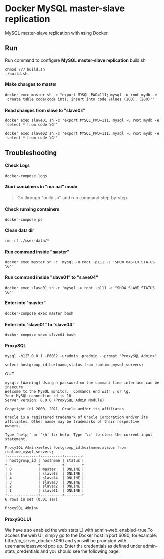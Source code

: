 Docker MySQL master-slave replication 
========================

MySQL master-slave replication with using Docker. 

## Run

Run command to configure **MySQL master-slave replication**  build.sh

```
chmod 777 build.sh
./build.sh. 
```

#### Make changes to master

```
docker exec master sh -c "export MYSQL_PWD=111; mysql -u root mydb -e 'create table code(code int); insert into code values (100), (200)'"
```

#### Read changes from slave to "slave04"

```
docker exec slave01 sh -c "export MYSQL_PWD=111; mysql -u root mydb -e 'select * from code \G'"
```

```
docker exec slave02 sh -c "export MYSQL_PWD=111; mysql -u root mydb -e 'select * from code \G'"

```

## Troubleshooting

#### Check Logs

```
docker-compose logs
```

#### Start containers in "normal" mode

> Go through "build.sh" and run command step-by-step.

#### Check running containers

```
docker-compose ps
```

#### Clean data dir

```
rm -rf ./user-data/*
```

#### Run command inside "master"

```
docker exec master sh -c 'mysql -u root -p111 -e "SHOW MASTER STATUS \G"'
```

#### Run command inside "slave01" to "slave04"

```
docker exec slave01 sh -c 'mysql -u root -p111 -e "SHOW SLAVE STATUS \G"'
```

#### Enter into "master"

```
docker-compose exec master bash
```

#### Enter into "slave01" to "slave04"

```
docker-compose exec slave01 bash
```


#### ProxySQL ####

```
mysql -h127.0.0.1 -P6032 -uradmin -pradmin --prompt "ProxySQL Admin>"
```

```
select hostgroup_id,hostname,status from runtime_mysql_servers;
```

OUT
```
mysql: [Warning] Using a password on the command line interface can be insecure.
Welcome to the MySQL monitor.  Commands end with ; or \g.
Your MySQL connection id is 10
Server version: 8.0.0 (ProxySQL Admin Module)

Copyright (c) 2000, 2021, Oracle and/or its affiliates.

Oracle is a registered trademark of Oracle Corporation and/or its
affiliates. Other names may be trademarks of their respective
owners.

Type 'help;' or '\h' for help. Type '\c' to clear the current input statement.

ProxySQL Admin>select hostgroup_id,hostname,status from runtime_mysql_servers;
+--------------+----------+--------+
| hostgroup_id | hostname | status |
+--------------+----------+--------+
| 0            | master   | ONLINE |
| 5            | slave05  | ONLINE |
| 4            | slave04  | ONLINE |
| 3            | slave03  | ONLINE |
| 2            | slave02  | ONLINE |
| 1            | slave01  | ONLINE |
+--------------+----------+--------+
6 rows in set (0.01 sec)

ProxySQL Admin>
```

#### ProxySQL UI ####

We have also enabled the web stats UI with admin-web_enabled=true.To access the web UI, simply go to the Docker host in port 6080, for example: http://ip_server_docker:8060 and you will be prompted with username/password pop up. Enter the credentials as defined under admin-stats_credentials and you should see the following page:
